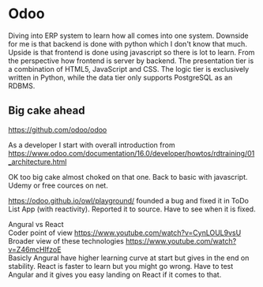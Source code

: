 # Odoo
Diving into ERP system to learn how all comes into one system. Downside for me is that backend is done with python which I don't know that much. Upside is that frontend is done using javascript so there is lot to learn. From the perspective how frontend is server by backend. The presentation tier is a combination of HTML5, JavaScript and CSS. The logic tier is exclusively written in Python, while the data tier only supports PostgreSQL as an RDBMS.

## Big cake ahead

https://github.com/odoo/odoo <br/>

As a developer I start with overall introduction from https://www.odoo.com/documentation/16.0/developer/howtos/rdtraining/01_architecture.html <br/>

OK too big cake almost choked on that one. Back to basic with javascript. Udemy or free cources on net. <br/>

https://odoo.github.io/owl/playground/ founded a bug and fixed it in ToDo List App (with reactivity). Reported it to source. Have to see when it is fixed.<br/>

Angural vs React <br/>
Coder point of view
https://www.youtube.com/watch?v=CynLOUL9vsU <br/>
Broader view of these technologies
https://www.youtube.com/watch?v=Z46mcHIfzoE <br/>
Basicly Angural have higher learning curve at start but gives in the end on stability. React is faster to learn but you might go wrong. Have to test Angular and it gives you easy landing on React if it comes to that.
